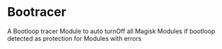 # Bootracer
A Bootloop tracer Module to auto turnOff all Magisk Modules if bootloop detected as protection for Modules with errors
